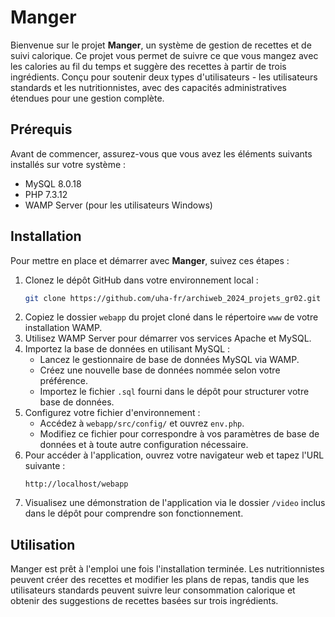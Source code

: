 # Manger

Bienvenue sur le projet **Manger**, un système de gestion de recettes et de suivi calorique.
Ce projet vous permet de suivre ce que vous mangez avec les calories au fil du temps et suggère des recettes à partir de trois ingrédients.
Conçu pour soutenir deux types d'utilisateurs - les utilisateurs standards et les nutritionnistes, avec des capacités administratives étendues pour une gestion complète.

## Prérequis

Avant de commencer, assurez-vous que vous avez les éléments suivants installés sur votre système :

- MySQL 8.0.18
- PHP 7.3.12
- WAMP Server (pour les utilisateurs Windows)

## Installation

Pour mettre en place et démarrer avec **Manger**, suivez ces étapes :

1. Clonez le dépôt GitHub dans votre environnement local :
    ```bash
    git clone https://github.com/uha-fr/archiweb_2024_projets_gr02.git
    ```
2. Copiez le dossier `webapp` du projet cloné dans le répertoire `www` de votre installation WAMP.
3. Utilisez WAMP Server pour démarrer vos services Apache et MySQL.
4. Importez la base de données en utilisant MySQL :
    - Lancez le gestionnaire de base de données MySQL via WAMP.
    - Créez une nouvelle base de données nommée selon votre préférence.
    - Importez le fichier `.sql` fourni dans le dépôt pour structurer votre base de données.
5. Configurez votre fichier d'environnement :
    - Accédez à `webapp/src/config/` et ouvrez `env.php`.
    - Modifiez ce fichier pour correspondre à vos paramètres de base de données et à toute autre configuration nécessaire.
6. Pour accéder à l'application, ouvrez votre navigateur web et tapez l'URL suivante :
    ```url
    http://localhost/webapp
    ```
7. Visualisez une démonstration de l'application via le dossier `/video` inclus dans le dépôt pour comprendre son fonctionnement.

## Utilisation

Manger est prêt à l'emploi une fois l'installation terminée.
Les nutritionnistes peuvent créer des recettes et modifier les plans de repas,
tandis que les utilisateurs standards peuvent suivre leur consommation calorique et obtenir des suggestions de recettes basées sur trois ingrédients.
